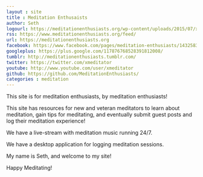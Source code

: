 ```yaml
---
layout : site
title : Meditation Enthusaists
author: Seth
logourl: https://meditationenthusiasts.org/wp-content/uploads/2015/07/xlogosmall.png
rss: https://www.meditationenthusiasts.org/feed/
url: https://meditationenthusiasts.org
facebook: https://www.facebook.com/pages/meditation-enthusiasts/143258385684557
googleplus: https://plus.google.com/117876768528391812008/
tumblr: http://meditationenthusiasts.tumblr.com/
twitter: https://twitter.com/xmeditator
youtube: http://www.youtube.com/user/xmeditator
github: https://github.com/MeditationEnthusiasts/
categories : meditation
---
```


This site is for meditation enthusiasts, by meditation enthusiasts!

This site has resources for new and veteran meditators to learn about meditation, gain tips for meditating, and eventually submit guest posts and log their meditation experience!

We have a live-stream with meditation music running 24/7.

We have a desktop application for logging meditation sessions.

My name is Seth, and welcome to my site!

Happy Meditating!
